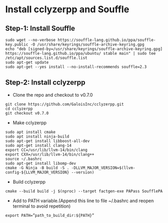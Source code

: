 # Install cclyzerpp and Souffle

## Step-1: Install Souffle
```
sudo wget --no-verbose https://souffle-lang.github.io/ppa/souffle-key.public -O /usr/share/keyrings/souffle-archive-keyring.gpg
echo "deb [signed-by=/usr/share/keyrings/souffle-archive-keyring.gpg] https://souffle-lang.github.io/ppa/ubuntu/ stable main" | sudo tee /etc/apt/sources.list.d/souffle.list
sudo apt-get update
sudo apt-get --yes install --no-install-recommends souffle=2.3
```
## Step-2: Install cclyzerpp
- Clone the repo and checkout to v0.7.0
```
git clone https://github.com/GaloisInc/cclyzerpp.git
cd cclyzerpp
git checkout v0.7.0
```
- Make cclyzerpp
```
sudo apt install cmake
sudo apt install ninja-build
sudo apt-get install libboost-all-dev
sudo apt-get install clang-14
export CC=/usr/lib/llvm-14/bin/clang
export CXX=/usr/lib/llvm-14/bin/clang++
source ~/.bashrc
sudo apt-get install libomp-dev
cmake -G Ninja -B build -S . -DLLVM_MAJOR_VERSION=$(llvm-config-${LLVM_MAJOR_VERSION} --version)
```
- Build cclyzerpp
```
cmake --build build -j $(nproc) --target factgen-exe PAPass SoufflePA
```
- Add to PATH variable.(Append this line to file ~/.bashrc and reopen terminal to avoid repetition)
```
export PATH=”path_to_build_dir:${PATH}”
```
